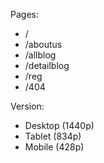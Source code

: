 Pages:
- /
- /aboutus
- /allblog
- /detailblog
- /reg
- /404

Version:
- Desktop (1440p)
- Tablet (834p)
- Mobile (428p)
